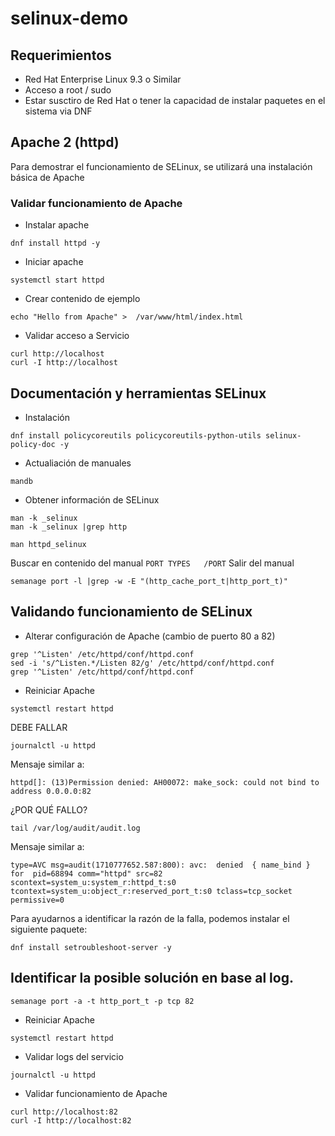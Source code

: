 # selinux-demo

## Requerimientos

* Red Hat Enterprise Linux 9.3 o Similar
* Acceso a root / sudo
* Estar susctiro de Red Hat o tener la capacidad de instalar paquetes en el sistema via DNF 

## Apache 2 (httpd)

Para demostrar el funcionamiento de SELinux, se utilizará una instalación básica de Apache

### Validar funcionamiento de Apache


* Instalar apache
```
dnf install httpd -y
```
* Iniciar apache
```
systemctl start httpd
```
* Crear contenido de ejemplo

```
echo "Hello from Apache" >  /var/www/html/index.html
```

* Validar acceso a Servicio
```
curl http://localhost
curl -I http://localhost

```

## Documentación y herramientas SELinux

* Instalación

```
dnf install policycoreutils policycoreutils-python-utils selinux-policy-doc -y
```
* Actualiación de manuales
```
mandb
```
* Obtener información de SELinux
```
man -k _selinux
man -k _selinux |grep http
```
```
man httpd_selinux
```

Buscar en contenido del manual ```PORT TYPES   /PORT```
Salir del manual

```
semanage port -l |grep -w -E "(http_cache_port_t|http_port_t)"
```


## Validando funcionamiento de SELinux

* Alterar configuración de Apache (cambio de puerto 80 a 82)
```
grep '^Listen' /etc/httpd/conf/httpd.conf
sed -i 's/^Listen.*/Listen 82/g' /etc/httpd/conf/httpd.conf
grep '^Listen' /etc/httpd/conf/httpd.conf
```
* Reiniciar Apache

```
systemctl restart httpd 
```

DEBE FALLAR
```
journalctl -u httpd
```

Mensaje similar a:
```
httpd[]: (13)Permission denied: AH00072: make_sock: could not bind to address 0.0.0.0:82
```
¿POR QUÉ FALLO?

```
tail /var/log/audit/audit.log
```
Mensaje similar a:
```
type=AVC msg=audit(1710777652.587:800): avc:  denied  { name_bind } for  pid=68894 comm="httpd" src=82 scontext=system_u:system_r:httpd_t:s0 tcontext=system_u:object_r:reserved_port_t:s0 tclass=tcp_socket permissive=0
```

Para ayudarnos a identificar la razón de la falla, podemos instalar el siguiente paquete:

```
dnf install setroubleshoot-server -y
```

## Identificar la posible solución en base al log.

```
semanage port -a -t http_port_t -p tcp 82
```

* Reiniciar Apache

```
systemctl restart httpd 
```

* Validar logs del servicio

```
journalctl -u httpd
```

* Validar funcionamiento de Apache

```
curl http://localhost:82
curl -I http://localhost:82
```

